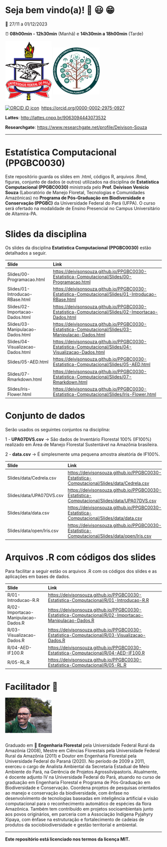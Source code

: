 
<!-- README.md is generated from README.Rmd. Please edit that file.. -->
<!-- badges: start -->
<!-- badges: end -->
<!-- Emprestei a função list_github_files() da Curso-R. (https://github.com/curso-r). A ideia desse readme emprestei da Curso-R. Achei excelente!-->

# Seja bem vindo(a)! :deciduous_tree: :smiley: :grin:

:calendar: 27/11 a 01/12/2023

:alarm_clock: **08h00min - 12h30min** (Manhã) e **14h30min a 18h00min**
(Tarde)

<div>
<img src="Slides/fig/slide-title/ufpa.png" width="150" align="middle" class="center">
<img src="Slides/fig/slide-title/LMFTCA.png" width="150" align="middle" class="center">
<div>

<div itemscope="" itemtype="https://schema.org/Person">

<a itemprop="sameAs" content="https://orcid.org/0000-0002-2975-0927" href="https://orcid.org/0000-0002-2975-0927" target="orcid.widget" rel="me noopener noreferrer" style="vertical-align:top;"><img src="https://orcid.org/sites/default/files/images/orcid_16x16.png" style="width:1em;margin-right:.5em;" alt="ORCID iD icon">https://orcid.org/0000-0002-2975-0927</a>

</div>

**Lattes**: <http://lattes.cnpq.br/9063094443073532>

**Researchgate**: <https://www.researchgate.net/profile/Deivison-Souza>

------------------------------------------------------------------------

# Estatística Computacional (PPGBC0030)

Este repositório guarda os slides em .html, códigos R, arquivos .Rmd,
figuras, conjunto de dados (e outros) utilizados na disciplina de
**Estatística Computacional (PPGBC0030)** ministrada pelo
**Prof. Deivison Venicio Souza** (Laboratório de Manejo Floretal,
Tecnologias e Comunidades Amazônicas) no **Programa de Pós-Graduação em
Biodiversidade e Conservação (PPGBC)** da Universidade Federal do Pará
(UFPA). O curso será ofertado na modalidade de Ensino Presencial no
Campus Universitário de Altamira-PA.

# Slides da disciplina

Os slides da disciplina **Estatística Computacional (PPGBC0030)** estão
detalhados a seguir.

| Slide                             | Link                                                                                                    |
|:----------------------------------|:--------------------------------------------------------------------------------------------------------|
| Slides/00-Programacao.html        | <https://deivisonsouza.github.io/PPGBC0030-Estatistica-Computacional/Slides/00-Programacao.html>        |
| Slides/01-Introducao-RBase.html   | <https://deivisonsouza.github.io/PPGBC0030-Estatistica-Computacional/Slides/01-Introducao-RBase.html>   |
| Slides/02-Importacao-Dados.html   | <https://deivisonsouza.github.io/PPGBC0030-Estatistica-Computacional/Slides/02-Importacao-Dados.html>   |
| Slides/03-Manipulacao-Dados.html  | <https://deivisonsouza.github.io/PPGBC0030-Estatistica-Computacional/Slides/03-Manipulacao-Dados.html>  |
| Slides/04-Visualizacao-Dados.html | <https://deivisonsouza.github.io/PPGBC0030-Estatistica-Computacional/Slides/04-Visualizacao-Dados.html> |
| Slides/05-AED.html                | <https://deivisonsouza.github.io/PPGBC0030-Estatistica-Computacional/Slides/05-AED.html>                |
| Slides/07-Rmarkdown.html          | <https://deivisonsouza.github.io/PPGBC0030-Estatistica-Computacional/Slides/07-Rmarkdown.html>          |
| Slides/Iris-Flower.html           | <https://deivisonsouza.github.io/PPGBC0030-Estatistica-Computacional/Slides/Iris-Flower.html>           |

# Conjunto de dados

Serão usados os seguintes conjuntos na disciplina:

1 - **UPA07DVS.csv** $\rightarrow$ São dados de Inventário Florestal
100% (IF100%) realizado em Área de Manejo Florestal Sustentável na
Amazônia brasileira.

2 - **data.csv** $\rightarrow$ É simplesmente uma pequena amostra
aleatória de IF100%.

| Slide                     | Link                                                                                            |
|:--------------------------|:------------------------------------------------------------------------------------------------|
| Slides/data/Cedrela.csv   | <https://deivisonsouza.github.io/PPGBC0030-Estatistica-Computacional/Slides/data/Cedrela.csv>   |
| Slides/data/UPA07DVS.csv  | <https://deivisonsouza.github.io/PPGBC0030-Estatistica-Computacional/Slides/data/UPA07DVS.csv>  |
| Slides/data/data.csv      | <https://deivisonsouza.github.io/PPGBC0030-Estatistica-Computacional/Slides/data/data.csv>      |
| Slides/data/open/Iris.csv | <https://deivisonsouza.github.io/PPGBC0030-Estatistica-Computacional/Slides/data/open/Iris.csv> |

# Arquivos .R com códigos dos slides

Para facilitar a seguir estão os arquivos .R com os códigos dos slides e
as aplicações em bases de dados.

| Slide                               | Link                                                                                                      |
|:------------------------------------|:----------------------------------------------------------------------------------------------------------|
| R/01-Introducao-R.R                 | <https://deivisonsouza.github.io/PPGBC0030-Estatistica-Computacional/R/01-Introducao-R.R>                 |
| R/02-Importacao-Manipulacao-Dados.R | <https://deivisonsouza.github.io/PPGBC0030-Estatistica-Computacional/R/02-Importacao-Manipulacao-Dados.R> |
| R/03-Visualizacao-Dados.R           | <https://deivisonsouza.github.io/PPGBC0030-Estatistica-Computacional/R/03-Visualizacao-Dados.R>           |
| R/04-AED-IF100.R                    | <https://deivisonsouza.github.io/PPGBC0030-Estatistica-Computacional/R/04-AED-IF100.R>                    |
| R/05-RL.R                           | <https://deivisonsouza.github.io/PPGBC0030-Estatistica-Computacional/R/05-RL.R>                           |

# Facilitador :deciduous_tree:

<div>
<img src="Slides/fig/slide-title/Foto.jpeg" width="150" align="middle" class="center">
<div>

<br>

Graduado em :deciduous_tree: **Engenharia Florestal** pela Universidade
Federal Rural da Amazônia (2008), Mestre em Ciências Florestais pela
Universidade Federal Rural da Amazônia (2011) e Doutor em Engenharia
Florestal pela Universidade Federal do Paraná (2020). No período de 2009
a 2011, exerceu o cargo de Analista Ambiental da Secretaria Estadual de
Meio Ambiente do Pará, na Gerência de Projetos Agrossilvipastoris.
Atualmente, é docente adjunto IV na Universidade Federal do Pará,
atuando no curso de graduação em Engenharia Florestal e Programa de
Pós-Graduação em Biodiversidade e Conservação. Coordena projetos de
pesquisas orientados ao manejo e conservação da biodiversidade, com
ênfase no desenvolvimento de tecnologias baseadas em inteligência
artificial e visão computacional para o reconhecimento automático de
espécies da flora Amazônica. Também tem contribuído em projetos
socioambientais junto aos povos originários, em parceria com a
Associação Indígena Pyjahyry Xipaya, com ênfase na estruturação e
fortalecimento de cadeias de produtos da sociobiodiversidade e gestão
territorial e ambiental.

------------------------------------------------------------------------

**Este repositório está licenciado nos termos da licença MIT.**
